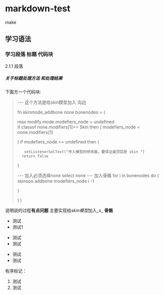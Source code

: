 # markdown-test
make
##  学习语法

### 学习段落 标题 代码块

2.1.1 段落

##### 关于标题处理方法 和处理结果 

下面方一个代码块:
>--- 这个方法是给skin模型加入 沟边 
>
> fn skinmode_addbone  none  bonenodes   = (
>
>	max modify mode
>	modefiers_node = undefined  
>	if classof none.modifiers[1]== Skin then (
>		modefiers_node = none.modifiers[1]
>		
>	)
>	if modefiers_node == undefined then (
>		
>		 setListenerSelText("传入模型的修改器，要保证最顶层是 skin ")
>		return false 
>		
>	)
>	
>	 --- 加入必须选择none 
>	 select none 
>	--- 加入骨骼 
>	for i in bonenodes do (
>		skinops.addbone    modefiers_node   i -1 
>		
>	)
>
>)
>)
> 
说明说的过程**有点问题** 主要实现给*skin模型*加入_s_  __骨骼__ 


* 测试
* 测试1

- 测试
- 测试 

+ 测试
+ 测试


有序标记：
1. 测试
2. 测试





